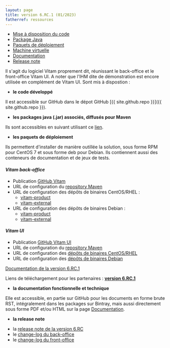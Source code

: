 ```yaml
---
layout: page
title: version 6.RC.1 (01/2023)
fatherref: ressources
---
```

* [Mise à disposition du code](#github)
* [Package Java](#java)
* [Paquets de déploiement](#déploiement)
* [Machine virtuelle](#vm)
* [Documentation](#doc)
* [Release note](#rn)


Il s'agit du logiciel Vitam proprement dit, réunissant le back-office et le front-office Vitam UI. A noter que l'IHM dite de démonstration est encore utilisée en complément de Vitam UI. Sont mis à dispostion :

<a name="github"></a>
* **le code développé**

Il est accessible sur GitHub dans le dépot GitHub [{{ site.github.repo }}]({{ site.github.repo }}).

<a name="java"></a>
* **les packages java (.jar) associés, diffusés pour Maven**

Ils sont accessibles en suivant utilisant ce [lien](https://download.programmevitam.fr/vitam_repository/6.rc.1/mvn_repo/).

<a name="déploiement"></a>
* **les paquets de déploiement**

Ils permettent d'installer de manière outillée la solution, sous forme RPM pour CentOS 7 et sous forme deb pour Debian. Ils contiennent aussi des conteneurs de documentation et de jeux de tests.


#### *Vitam back-office*

- Publication [GitHub Vitam](https://github.com/ProgrammeVitam/vitam/tree/6.rc.1)
- URL de configuration du [repository Maven](https://download.programmevitam.fr/vitam_repository/6.rc.1/mvn_repo/) 
- URL de configuration des dépôts de binaires CentOS/RHEL :  
    - [vitam-product](https://download.programmevitam.fr/vitam_repository/6.rc.1/rpm/vitam-product/)  
    - [vitam-external](https://download.programmevitam.fr/vitam_repository/6.rc.1/rpm/vitam-external/)  
- URL de configuration des dépôts de binaires Debian :  
    - [vitam-product](https://download.programmevitam.fr/vitam_repository/6.rc.1/deb/vitam-product/ )  
    - [vitam-external](https://download.programmevitam.fr/vitam_repository/6.rc.1/deb/vitam-external/)


#### *Vitam UI*

- Publication [GitHub Vitam UI](https://github.com/ProgrammeVitam/vitam-ui/tree/5.1)
- URL de configuration du [repository Maven](https://download.programmevitam.fr/vitamui/6.rc.1/mvn_repo/)
- URL de configuration des [dépôts de binaires CentOS/RHEL](https://download.programmevitam.fr/vitamui/6.rc.1/rpm/)
- URL de configuration des [dépôts de binaires Debian](https://download.programmevitam.fr/vitamui/6.rc.1/deb/)


[Documentation de la version 6.RC.1](https://www.programmevitam.fr/pages/documentation/)

Liens de téléchargement pour les partenaires :  [**version 6.RC.1**](https://support.programmevitam.fr/releases/6.rc.1/index.html)

<a name="doc"></a>  
* **la documentation fonctionnelle et technique**

Elle est accessible, en partie  sur GitHub pour les documents en forme brute RST, intégralement dans les packages sur Bintray, mais aussi directement sous forme PDF et/ou HTML sur la page [Documentation](/pages/documentation).

<a name="rn"></a>  
* **la release note**

- la [release note de la version 6.RC](/ressources/RefCourant/Release_notes_6.RC_vdef.pdf)
- le [change-log du back-office](https://github.com/ProgrammeVitam/vitam/releases/download/6.rc.1/changelog_vitam.6.rc.1.pdf)
- le [change-log du front-office](https://github.com/ProgrammeVitam/vitam-ui/releases/download/6.rc.1/changelog_vitamui.6.rc.1.pdf)